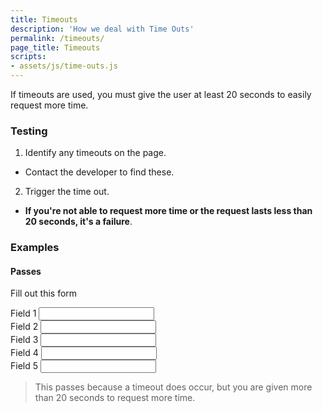 ```yaml
---
title: Timeouts
description: 'How we deal with Time Outs'
permalink: /timeouts/
page_title: Timeouts
scripts:
- assets/js/time-outs.js
---
```

If timeouts are used, you must give the user at least 20 seconds to easily request more time.

### Testing

1. Identify any timeouts on the page.
  * Contact the developer to find these.
2. Trigger the time out.
  * __If you're not able to request more time or the request lasts less than 20 seconds, it's a failure__.

### Examples

#### Passes

Fill out this form

<form id='pForm'>
<label for='t1'>Field 1</label>&nbsp;<input type='text' id='t1'><br>
<label for='t2'>Field 2</label>&nbsp;<input type='text' id='t2'><br>
<label for='t3'>Field 3</label>&nbsp;<input type='text' id='t3'><br>
<label for='t4'>Field 4</label>&nbsp;<input type='text' id='t4'><br>
<label for='t5'>Field 5</label>&nbsp;<input type='text' id='t5'><br>
</form>

> This passes because a timeout does occur, but you are given more than 20 seconds to request more time.
